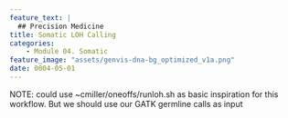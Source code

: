 ```yaml
---
feature_text: |
  ## Precision Medicine
title: Somatic LOH Calling
categories:
    - Module 04. Somatic
feature_image: "assets/genvis-dna-bg_optimized_v1a.png"
date: 0004-05-01
---
```


NOTE: could use ~cmiller/oneoffs/runloh.sh as basic inspiration for this workflow.  But we should use our GATK germline calls as input

